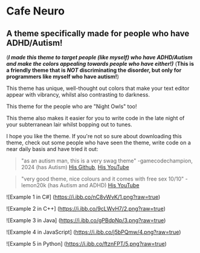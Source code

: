 # Cafe Neuro
## A theme specifically made for people who have ADHD/Autism!

(***I made this theme to target people (like myself) who have ADHD/Autism and make the colors appealing towards people who have either!)***
(**This is a friendly theme that is _NOT_ discriminating the disorder, but only for programmers like myself who have autism!**)

This theme has unique, well-thought out colors that make your text editor appear with vibrancy, whilst also contrasting to darkness.

This theme for the people who are "Night Owls" too!

This theme also makes it easier for you to write code in the late night of your subterranean lair whilst bopping out to tunes.

I hope you like the theme. If you're not so sure about downloading this theme, check out some people who have seen the theme, write code on a near daily basis and have tried it out:

> "as an autism man, this is a very swag theme" -gamecodechampion, 2024 (has Autism)
> [His Github](https://github.com/gamecodechampion),
> [His YouTube](https://youtube.com/c/gamecodechampion)

> "very good theme, nice colours and it comes with free sex 10/10" -lemon20k (has Autism and ADHD)
> [His YouTube](https://www.youtube.com/channel/UCPtee45FLrZhQTk7FE5w9oA)

![Example 1 in C#] (https://i.ibb.co/nC8vWvK/1.png?raw=true)

![Example 2 in C++] (https://i.ibb.co/9cLWvH7/2.png?raw=true)

![Example 3 in Java] (https://i.ibb.co/gPBdpNp/3.png?raw=true)

![Example 4 in JavaScript] (https://i.ibb.co/j5bPQmw/4.png?raw=true)

![Example 5 in Python] (https://i.ibb.co/ftznFPT/5.png?raw=true)
